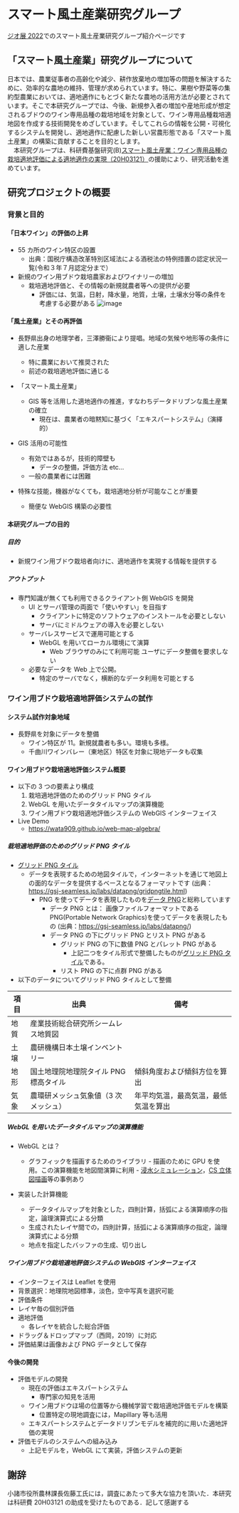# スマート風土産業研究グループ

[ジオ展 2022](https://www.geoten.org/%E3%83%9B%E3%83%BC%E3%83%A0)でのスマート風土産業研究グループ紹介ページです

## 「スマート風土産業」研究グループについて

日本では、農業従事者の高齢化や減少、耕作放棄地の増加等の問題を解決するために、効率的な農地の維持、管理が求められています。特に、果樹や野菜等の集約型農業においては、適地適作にもとづく新たな農地の活用方法が必要とされています。そこで本研究グループでは、今後、新規参入者の増加や産地形成が想定されるブドウのワイン専用品種の栽培地域を対象として、ワイン専用品種栽培適地図を作成する技術開発をめざしています。そしてこれらの情報を公開・可視化するシステムを開発し、適地適作に配慮した新しい営農形態である「スマート風土産業」の構築に貢献することを目的とします。  
　本研究グループは、科研費基盤研究(B)[スマート風土産業：ワイン専用品種の栽培適地評価による適地適作の実現（20H03121）](https://kaken.nii.ac.jp/ja/grant/KAKENHI-PROJECT-20H03121/)の援助により、研究活動を進めています。

## 研究プロジェクトの概要

### 背景と目的

#### 「日本ワイン」の評価の上昇

- 55 カ所のワイン特区の設置
  - 出典：国税庁構造改革特別区域法による酒税法の特例措置の認定状況一覧(令和３年７月認定分まで）
- 新規のワイン用ブドウ栽培農家およびワイナリーの増加
  - 栽培適地評価と、その情報の新規就農者等への提供が必要
    - 評価には、気温，日射，降水量，地質，土壌，土壌水分等の条件を考慮する必要がある
![image](https://user-images.githubusercontent.com/3130494/164384415-7460859e-d365-4605-91f4-4d46cc5fe230.png)

#### 「風土産業」とその再評価

- 長野県出身の地理学者，三澤勝衞により提唱。地域の気候や地形等の条件に適した産業
  - 特に農業において推奨された
  - 前述の栽培適地評価に通じる
- 「スマート風土産業」
  - GIS 等を活用した適地適作の推進，すなわちデータドリブンな風土産業の確立
    - 現在は、農業者の暗黙知に基づく「エキスパートシステム」（演繹的）
- GIS 活用の可能性

  - 有効ではあるが，技術的障壁も
    - データの整備，評価方法 etc…
  - 一般の農業者には困難

- 特殊な技能，機器がなくても，栽培適地分析が可能なことが重要
  - 簡便な WebGIS 構築の必要性

#### 本研究グループの目的

##### 目的

- 新規ワイン用ブドウ栽培者向けに、適地適作を実現する情報を提供する

##### アウトプット

- 専門知識が無くても利用できるクライアント側 WebGIS を開発
  - UI とサーバ管理の両面で「使いやすい」を目指す
    - クライアントに特定のソフトウェアのインストールを必要としない
    - サーバにミドルウェアの導入を必要としない
  - サーバレスサービスで運用可能とする
    - WebGL を用いてローカル環境にて演算
      - Web ブラウザのみにて利用可能
        ユーザにデータ整備を要求しない
  - 必要なデータを Web 上で公開。
    - 特定のサーバでなく，横断的なデータ利用を可能とする

### ワイン用ブドウ栽培適地評価システムの試作

#### システム試作対象地域

- 長野県を対象にデータを整備
  - ワイン特区が 11。新規就農者も多い。環境も多様。
  - 千曲川ワインバレー（東地区）特区を対象に現地データも収集

#### ワイン用ブドウ栽培適地評価システム概要

- 以下の 3 つの要素より構成
  1. 栽培適地評価のためのグリッド PNG タイル
  2. WebGL を用いたデータタイルマップの演算機能
  3. ワイン用ブドウ栽培適地評価システムの WebGIS インターフェイス
- Live Demo
  - https://wata909.github.io/web-map-algebra/

##### 栽培適地評価のためのグリッド PNG タイル

- [グリッド PNG タイル](https://gsj-seamless.jp/labs/datapng/gridpngtile.html)
  - データを表現するための地図タイルで，インターネットを通じて地図上の面的なデータを提供するベースとなるフォーマットです (出典：https://gsj-seamless.jp/labs/datapng/gridpngtile.html)
    - PNG を使ってデータを表現したものを[データ PNG](https://gsj-seamless.jp/labs/datapng/index.html)と総称しています
      - データ PNG とは： 画像ファイルフォーマットである PNG(Portable Network Graphics)を使ってデータを表現したもの (出典：https://gsj-seamless.jp/labs/datapng/)
      - データ PNG の下にグリッド PNG とリスト PNG がある
        - グリッド PNG の下に数値 PNG とパレット PNG がある
          - 上記二つをタイル形式で整備したものが[グリッド PNG タイル](https://gsj-seamless.jp/labs/datapng/gridpngtile.html)である。
        - リスト PNG の下に点群 PNG がある
- 以下のデータについてグリッド PNG タイルとして整備

| 項目 | 出典                                  | 備考                                 |
| ---- | ------------------------------------- | ------------------------------------ |
| 地質 | 産業技術総合研究所シームレス地質図    |                                      |
| 土壌 | 農研機構日本土壌インベントリー        |                                      |
| 地形 | 国土地理院地理院タイル PNG 標高タイル | 傾斜角度および傾斜方位を算出         |
| 気象 | 農環研メッシュ気象値（3 次メッシュ）  | 年平均気温，最高気温，最低気温を算出 |

##### WebGL を用いたデータタイルマップの演算機能

- WebGL とは？

  - グラフィックを描画するためのライブラリ - 描画のために GPU を使用。この演算機能を地図間演算に利用 - [浸水シミュレーション](https://frogcat.github.io/flood/#15/35.6723/139.7017)，[CS 立体図描画](https://frogcat.github.io/csmap-gl/#12/35.3538/138.8279)等の事例あり

- 実装した計算機能
  - データタイルマップを対象とした，四則計算，括弧による演算順序の指定，論理演算式による分類
  - 生成されたレイヤ間での，四則計算，括弧による演算順序の指定，論理演算式による分類
  - 地点を指定したバッファの生成、切り出し

##### ワイン用ブドウ栽培適地評価システムの WebGIS インターフェイス

- インターフェイスは Leaflet を使用
- 背景選択：地理院地図標準，淡色，空中写真を選択可能
- 評価条件
- レイヤ毎の個別評価
- 適地評価
  - 各レイヤを統合した総合評価
- ドラッグ＆ドロップマップ（西岡，2019）に対応
- 評価結果は画像および PNG データとして保存

#### 今後の開発

- 評価モデルの開発
  - 現在の評価はエキスパートシステム
    - 専門家の知見を活用
  - ワイン用ブドウほ場の位置等から機械学習で栽培適地評価モデルを構築
    - 位置特定の現地調査には，Mapillary 等も活用
  - エキスパートシステムとデータドリブンモデルを補完的に用いた適地評価の実現
- 評価モデルのシステムへの組み込み
  - 上記モデルを，WebGL にて実装，評価システムの更新

## 謝辞

小諸市役所農林課長佐藤工氏には，調査にあたって多大な協力を頂いた．本研究は科研費 20H03121 の助成を受けたものである．記して感謝する

